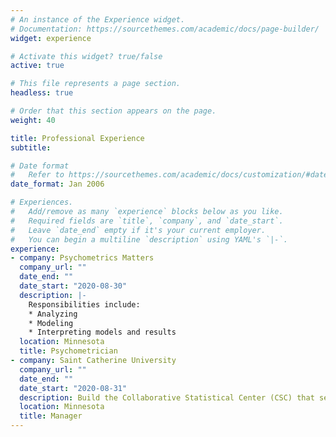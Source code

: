 ```yaml
---
# An instance of the Experience widget.
# Documentation: https://sourcethemes.com/academic/docs/page-builder/
widget: experience

# Activate this widget? true/false
active: true

# This file represents a page section.
headless: true

# Order that this section appears on the page.
weight: 40

title: Professional Experience
subtitle:

# Date format
#   Refer to https://sourcethemes.com/academic/docs/customization/#date-format
date_format: Jan 2006

# Experiences.
#   Add/remove as many `experience` blocks below as you like.
#   Required fields are `title`, `company`, and `date_start`.
#   Leave `date_end` empty if it's your current employer.
#   You can begin a multiline `description` using YAML's `|-`.
experience:
- company: Psychometrics Matters
  company_url: ""
  date_end: ""
  date_start: "2020-08-30"
  description: |-
    Responsibilities include:
    * Analyzing
    * Modeling
    * Interpreting models and results
  location: Minnesota
  title: Psychometrician
- company: Saint Catherine University
  company_url: ""
  date_end: ""
  date_start: "2020-08-31"
  description: Build the Collaborative Statistical Center (CSC) that serves all students by providing statistical analyses resourcing and support to research teams in partnership with community groups to better understand ans analyze systemic racism and other social injustices.
  location: Minnesota
  title: Manager
---
```

